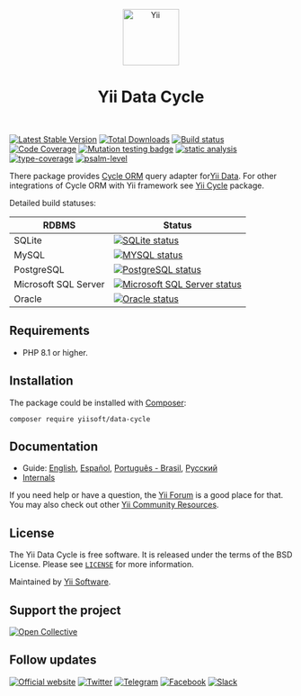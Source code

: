 <p align="center">
    <a href="https://github.com/yiisoft" target="_blank">
        <img src="https://yiisoft.github.io/docs/images/yii_logo.svg" height="100px" alt="Yii">
    </a>
    <h1 align="center">Yii Data Cycle</h1>
    <br>
</p>

[![Latest Stable Version](https://poser.pugx.org/yiisoft/data-cycle/v/stable.png)](https://packagist.org/packages/yiisoft/data-cycle)
[![Total Downloads](https://poser.pugx.org/yiisoft/data-cycle/downloads.png)](https://packagist.org/packages/yiisoft/data-cycle)
[![Build status](https://github.com/yiisoft/data-cycle/workflows/build/badge.svg)](https://github.com/yiisoft/data-cycle/actions?query=workflow%3Abuild)
[![Code Coverage](https://codecov.io/gh/yiisoft/data-cycle/branch/master/graph/badge.svg)](https://codecov.io/gh/yiisoft/data-cycle)
[![Mutation testing badge](https://img.shields.io/endpoint?style=flat&url=https%3A%2F%2Fbadge-api.stryker-mutator.io%2Fgithub.com%2Fyiisoft%2Fdata%2Fmaster)](https://dashboard.stryker-mutator.io/reports/github.com/yiisoft/data-cycle/master)
[![static analysis](https://github.com/yiisoft/data-cycle/workflows/static%20analysis/badge.svg)](https://github.com/yiisoft/data-cycle/actions?query=workflow%3A%22static+analysis%22)
[![type-coverage](https://shepherd.dev/github/yiisoft/data-cycle/coverage.svg)](https://shepherd.dev/github/yiisoft/data-cycle)
[![psalm-level](https://shepherd.dev/github/yiisoft/data-cycle/level.svg)](https://shepherd.dev/github/yiisoft/data-cycle)

There package provides [Cycle ORM](https://github.com/cycle/orm) query adapter for[Yii Data](https://github.com/yiisoft/data). For other
integrations of Cycle ORM with Yii framework see [Yii Cycle](https://github.com/yiisoft/yii-cycle) package.

Detailed build statuses:

| RDBMS                | Status                                                                                                                                                                  |
|----------------------|-------------------------------------------------------------------------------------------------------------------------------------------------------------------------|
| SQLite               | [![SQLite status](https://github.com/yiisoft/data-cycle/workflows/sqlite/badge.svg)](https://github.com/yiisoft/data-cycle/actions?query=workflow%3Asqlite)             |
| MySQL                | [![MYSQL status](https://github.com/yiisoft/data-cycle/workflows/mysql/badge.svg)](https://github.com/yiisoft/data-cycle/actions?query=workflow%3Amysql)                |
| PostgreSQL           | [![PostgreSQL status](https://github.com/yiisoft/data-cycle/workflows/pgsql/badge.svg)](https://github.com/yiisoft/data-cycle/actions?query=workflow%3Apgsql)           |
| Microsoft SQL Server | [![Microsoft SQL Server status](https://github.com/yiisoft/data-cycle/workflows/mssql/badge.svg)](https://github.com/yiisoft/data-cycle/actions?query=workflow%3Amssql) |
| Oracle               | [![Oracle status](https://github.com/yiisoft/data-cycle/workflows/oracle/badge.svg)](https://github.com/yiisoft/data-cycle/actions?query=workflow%3Aoracle)             |

## Requirements

- PHP 8.1 or higher.

## Installation

The package could be installed with [Composer](https://getcomposer.org):

```shell
composer require yiisoft/data-cycle
```

## Documentation

- Guide: [English](docs/guide/en/README.md), [Español](docs/guide/es/README.md), [Português - Brasil](docs/guide/pt-BR/README.md), [Русский](docs/guide/ru/README.md)
- [Internals](docs/internals.md)

If you need help or have a question, the [Yii Forum](https://forum.yiiframework.com/c/yii-3-0/63) is a good place for
that. You may also check out other [Yii Community Resources](https://www.yiiframework.com/community).

## License

The Yii Data Cycle is free software. It is released under the terms of the BSD License.
Please see [`LICENSE`](./LICENSE.md) for more information.

Maintained by [Yii Software](https://www.yiiframework.com/).

## Support the project

[![Open Collective](https://img.shields.io/badge/Open%20Collective-sponsor-7eadf1?logo=open%20collective&logoColor=7eadf1&labelColor=555555)](https://opencollective.com/yiisoft)

## Follow updates

[![Official website](https://img.shields.io/badge/Powered_by-Yii_Framework-green.svg?style=flat)](https://www.yiiframework.com/)
[![Twitter](https://img.shields.io/badge/twitter-follow-1DA1F2?logo=twitter&logoColor=1DA1F2&labelColor=555555?style=flat)](https://twitter.com/yiiframework)
[![Telegram](https://img.shields.io/badge/telegram-join-1DA1F2?style=flat&logo=telegram)](https://t.me/yii3en)
[![Facebook](https://img.shields.io/badge/facebook-join-1DA1F2?style=flat&logo=facebook&logoColor=ffffff)](https://www.facebook.com/groups/yiitalk)
[![Slack](https://img.shields.io/badge/slack-join-1DA1F2?style=flat&logo=slack)](https://yiiframework.com/go/slack)
